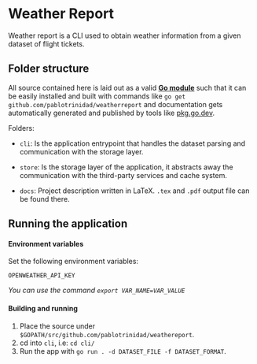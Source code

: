 # Weather Report

Weather report is a CLI used to obtain weather information from a given dataset of flight tickets.

## Folder structure

All source contained here is laid out as a valid [**Go module**](https://blog.golang.org/using-go-modules)
such that it can be easily installed and built with commands like `go get github.com/pablotrinidad/weatherreport`
and documentation gets automatically generated and published by tools like [pkg.go.dev](https://pkg.go.dev/).

Folders:
* `cli`: Is the application entrypoint that handles the dataset parsing and communication with the storage layer.
* `store`: Is the storage layer of the application, it abstracts away the communication with the third-party
services and cache system.

* `docs`: Project description written in LaTeX. `.tex` and `.pdf` output file can be found there. 

## Running the application

#### Environment variables
Set the following environment variables:

```build
OPENWEATHER_API_KEY
```

_You can use the command `export VAR_NAME=VAR_VALUE`_

#### Building and running

1. Place the source under `$GOPATH/src/github.com/pablotrinidad/weathereport`.
2. cd into `cli`, i.e: `cd cli/`
2. Run the app with `go run . -d DATASET_FILE -f DATASET_FORMAT`.